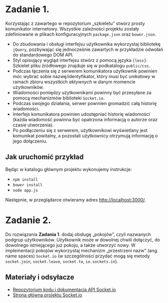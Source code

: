 # Zadanie 1.

Korzystając z zawartego w repozytorium „szkieletu” stwórz prosty komunikator internetowy.
Wszystkie zależności projektu zostały zdefiniowane w plikach konfiguracyjnych `package.json`
oraz `bower.json`.

  - Do zbudowania i obsługi interfejsu użytkownika wykorzystaj bibliotekę `jQuery`,
    pozbywając się jednocześnie zawartych w przykładzie odwołań do standardowego DOM API.
  - Styl opisujący wygląd interfejsu stwórz z pomocą języka `{less}`. Szkielet pliku
    źródłowego znajduje się w podkatalogu `public/css`.
  - Podczas łączenia się z serwerem komunikatora użytkownik powinien móc wybrać sobie
    nazwę/identyfikator, który musi być *unikatowy* w ramach zbioru wszystkich *aktywnych*
    w danym momencie użytkowników.
  - Wiadomości pomiędzy użytkownikami powinny być przesyłane za pomocą mechanizmów
    biblioteki `Socket.io`.
  - Podczas swojego działania, serwer powinien gromadzić całą historię wiadomości.
  - Interfejs komunikatora powinien udostępniać historię wiadomości (każda wiadomość powinna
    być opatrzona informacją o autorze oraz czasie utworzenia).
  - Po podłączeniu się z serwerem, użytkownikowi wyświetlany jest komunikat powitalny,
    a pozostali użytkownicy otrzymują informację o jego dołączeniu. 

## Jak uruchomić przykład

Będąc w katalogu głównym projektu wykonujemy instrukcje:

  - `npm install`
  - `bower install`
  - `node app.js`

Następnie, w przeglądarce otwieramy adres 
[http://localhost:3000/](http://localhost:3000/).

# Zadanie 2.

Do rozwiązania __Zadania 1__. dodaj obsługę „pokojów”, czyli nazwanych podgrup użytkowników.
Użytkownik może w dowolnej chwili dołączyć, do dowolnego istniejącego juz pokoju, a także utworzyć nowy. W implementacji pokojów wykorzystaj mechanizm „przestrzeni nazw” (ang. name spaces) `Socket.io` (w szczególności przydać mogą się metody `socket.join`, `socket.leave`, `socket.to`,
`io.sockets.in`).

## Materiały i odsyłacze

  - [Repozytorium kodu i dokumentacja API Socket.io](https://github.com/Automattic/socket.io)
  - [Strona główna projektu Socket.io](http://socket.io/)
